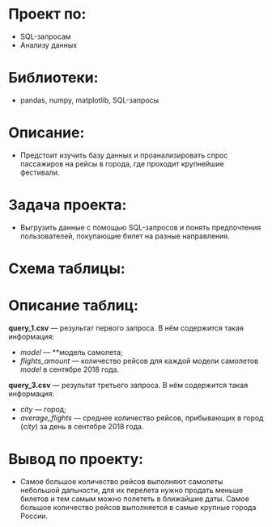 # Проект по:

- SQL-запросам
- Анализу данных

# Библиотеки:

- pandas, numpy, matplotlib, SQL-запросы

# Описание:

- Предстоит изучить базу данных и проанализировать спрос пассажиров на рейсы в города, где проходит крупнейшие фестивали.

# Задача проекта:

- Выгрузить данные с помощью SQL-запросов и понять предпочтения пользователей, покупающие билет на разные направления.

# Схема таблицы:



# Описание таблиц:

**query_1.csv** — результат первого запроса. В нём содержится такая информация:

- *model* — **модель самолета;
- *flights_amount* — количество рейсов для каждой модели самолетов *model* в сентябре 2018 года.

**query_3.csv** — результат третьего запроса. В нём содержится такая информация:

- *city* — город;
- *average_flights* — среднее количество рейсов, прибывающих в город (*city*) за день в сентябре 2018 года.

# Вывод по проекту:

- Самое большое количество рейсов выполняют самолеты небольшой дальности, для их перелета нужно продать меньше билетов и тем самым можно полететь в ближайшие даты. Самое большое количество рейсов выполняется в самые крупные города России.

